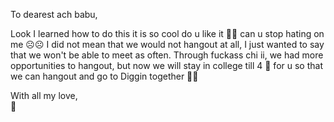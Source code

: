 
     
</head>
<body>
    <div class="envelope" onclick="openEnvelope()"></div>
    <div class="message" id="messageContent">
        <p>To dearest ach babu,</p>
        <p>Look I learned how to do this it is so cool do u like it 🤭🤭 can u stop hating on me ☹☹ I did not mean that we would not hangout at all, I just wanted to say that we won't be able to meet as often. Through fuckass chi ii, we had more opportunities to hangout, but now we will stay in college till 4 🤭 for u so that we can hangout and go to Diggin together 🚦🚦</p>
        <p>With all my love,<br>👅</p>
    </div>
    
</body>
</html>
